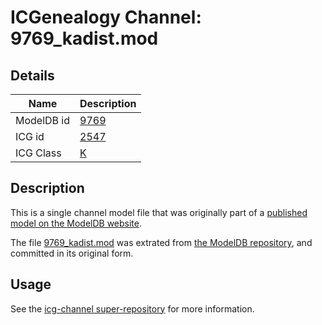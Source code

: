 # ICGenealogy Channel: 9769\_kadist.mod

## Details

Name | Description
---- | -----------
ModelDB id | [9769](http://senselab.med.yale.edu/ModelDB/ShowModel.cshtml?model=9769)
ICG id | [2547](http://icg.neurotheory.ox.ac.uk/channels/1/2547)
ICG Class | [K](http://icg.neurotheory.ox.ac.uk/channels/1)

## Description

This is a single channel model file that was originally part of a [published model on the ModelDB website](http://senselab.med.yale.edu/mModelDB/ShowModel.cshtml?model=9769).

The file [9769\_kadist.mod](9769_kadist.mod) was extrated from [the ModelDB repository](http://senselab.med.yale.edu/ModelDB/ShowModel.cshtml?model=9769), and committed in its original form.

## Usage

See the [icg-channel super-repository](https://github.com/icgenealogy/icg-channels) for more information.